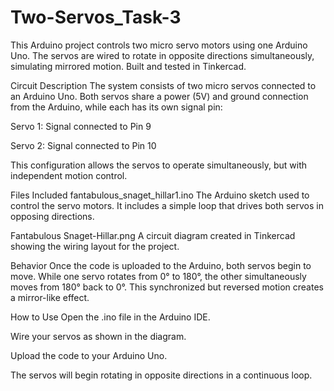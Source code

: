 # Two-Servos_Task-3
This Arduino project controls two micro servo motors using one Arduino Uno. The servos are wired to rotate in opposite directions simultaneously, simulating mirrored motion. Built and tested in Tinkercad.

Circuit Description
The system consists of two micro servos connected to an Arduino Uno. Both servos share a power (5V) and ground connection from the Arduino, while each has its own signal pin:

Servo 1: Signal connected to Pin 9

Servo 2: Signal connected to Pin 10

This configuration allows the servos to operate simultaneously, but with independent motion control.

Files Included
fantabulous_snaget_hillar1.ino
The Arduino sketch used to control the servo motors. It includes a simple loop that drives both servos in opposing directions.

Fantabulous Snaget-Hillar.png
A circuit diagram created in Tinkercad showing the wiring layout for the project.


Behavior
Once the code is uploaded to the Arduino, both servos begin to move. While one servo rotates from 0° to 180°, the other simultaneously moves from 180° back to 0°. This synchronized but reversed motion creates a mirror-like effect.


How to Use
Open the .ino file in the Arduino IDE.

Wire your servos as shown in the diagram.

Upload the code to your Arduino Uno.

The servos will begin rotating in opposite directions in a continuous loop.

